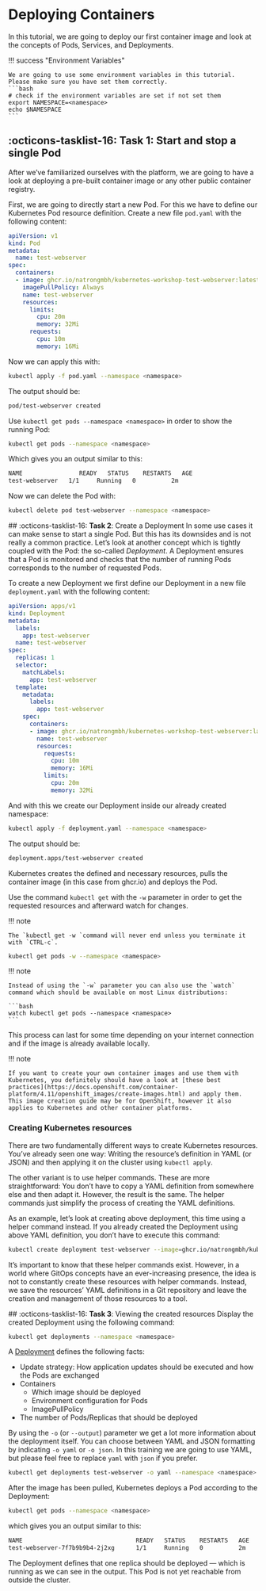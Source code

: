# Deploying Containers
In this tutorial, we are going to deploy our first container image and look at the concepts of Pods, Services, and Deployments.

!!! success "Environment Variables"

    We are going to use some environment variables in this tutorial. Please make sure you have set them correctly.
    ```bash
    # check if the environment variables are set if not set them
    export NAMESPACE=<namespace>
    echo $NAMESPACE
    ```

## :octicons-tasklist-16: **Task 1**: Start and stop a single Pod
After we’ve familiarized ourselves with the platform, we are going to have a look at deploying a pre-built container image or any other public container registry.

First, we are going to directly start a new Pod.
For this we have to define our Kubernetes Pod resource definition. 
Create a new file `pod.yaml` with the following content:

```yaml
apiVersion: v1
kind: Pod
metadata:
  name: test-webserver
spec:
  containers:
  - image: ghcr.io/natrongmbh/kubernetes-workshop-test-webserver:latest
    imagePullPolicy: Always
    name: test-webserver
    resources:
      limits:
        cpu: 20m
        memory: 32Mi
      requests:
        cpu: 10m
        memory: 16Mi
```

Now we can apply this with:

```bash
kubectl apply -f pod.yaml --namespace <namespace>
```

The output should be:
```bash
pod/test-webserver created
```

Use `kubectl get pods --namespace <namespace>` in order to show the running Pod:

```bash
kubectl get pods --namespace <namespace>
```

Which gives you an output similar to this:

```bash
NAME                READY   STATUS    RESTARTS   AGE
test-webserver   1/1     Running   0          2m
```

Now we can delete the Pod with:

```bash
kubectl delete pod test-webserver --namespace <namespace>
```

## :octicons-tasklist-16: **Task 2**: Create a Deployment
In some use cases it can make sense to start a single Pod. But this has its downsides and is not really a common practice. Let’s look at another concept which is tightly coupled with the Pod: the so-called *Deployment*. A Deployment ensures that a Pod is monitored and checks that the number of running Pods corresponds to the number of requested Pods.

To create a new Deployment we first define our Deployment in a new file `deployment.yaml` with the following content:

```yaml
apiVersion: apps/v1
kind: Deployment
metadata:
  labels:
    app: test-webserver
  name: test-webserver
spec:
  replicas: 1
  selector:
    matchLabels:
      app: test-webserver
  template:
    metadata:
      labels:
        app: test-webserver
    spec:
      containers:
      - image: ghcr.io/natrongmbh/kubernetes-workshop-test-webserver:latest
        name: test-webserver
        resources:
          requests:
            cpu: 10m
            memory: 16Mi
          limits:
            cpu: 20m
            memory: 32Mi
```

And with this we create our Deployment inside our already created namespace:

```bash
kubectl apply -f deployment.yaml --namespace <namespace>
```

The output should be:

```bash
deployment.apps/test-webserver created
```

Kubernetes creates the defined and necessary resources, pulls the container image (in this case from ghcr.io) and deploys the Pod.

Use the command `kubectl get` with the `-w` parameter in order to get the requested resources and afterward watch for changes.

!!! note

    The `kubectl get -w `command will never end unless you terminate it with `CTRL-c`.

```bash
kubectl get pods -w --namespace <namespace>
```

!!! note
    
    Instead of using the `-w` parameter you can also use the `watch` command which should be available on most Linux distributions:

    ```bash
    watch kubectl get pods --namespace <namespace>
    ```

This process can last for some time depending on your internet connection and if the image is already available locally.

!!! note

    If you want to create your own container images and use them with Kubernetes, you definitely should have a look at [these best practices](https://docs.openshift.com/container-platform/4.11/openshift_images/create-images.html) and apply them. This image creation guide may be for OpenShift, however it also applies to Kubernetes and other container platforms.

### Creating Kubernetes resources
There are two fundamentally different ways to create Kubernetes resources. You’ve already seen one way: Writing the resource’s definition in YAML (or JSON) and then applying it on the cluster using `kubectl apply`.

The other variant is to use helper commands. These are more straightforward: You don’t have to copy a YAML definition from somewhere else and then adapt it. However, the result is the same. The helper commands just simplify the process of creating the YAML definitions.

As an example, let’s look at creating above deployment, this time using a helper command instead. If you already created the Deployment using above YAML definition, you don’t have to execute this command:

```bash
kubectl create deployment test-webserver --image=ghcr.io/natrongmbh/kubernetes-workshop-test-webserver:latest --namespace <namespace>
```

It’s important to know that these helper commands exist. However, in a world where GitOps concepts have an ever-increasing presence, the idea is not to constantly create these resources with helper commands. Instead, we save the resources’ YAML definitions in a Git repository and leave the creation and management of those resources to a tool.

## :octicons-tasklist-16: **Task 3**: Viewing the created resources
Display the created Deployment using the following command:

```bash
kubectl get deployments --namespace <namespace>
```

A [Deployment](https://kubernetes.io/docs/concepts/workloads/controllers/deployment/) defines the following facts:

- Update strategy: How application updates should be executed and how the Pods are exchanged
- Containers
    - Which image should be deployed
    - Environment configuration for Pods
    - ImagePullPolicy
- The number of Pods/Replicas that should be deployed

By using the `-o` (or `--output`) parameter we get a lot more information about the deployment itself. You can choose between YAML and JSON formatting by indicating `-o yaml` or `-o json`. In this training we are going to use YAML, but please feel free to replace `yaml` with `json` if you prefer.

```bash
kubectl get deployments test-webserver -o yaml --namespace <namespace>
```

After the image has been pulled, Kubernetes deploys a Pod according to the Deployment:

```bash
kubectl get pods --namespace <namespace>
```

which gives you an output similar to this:

```bash
NAME                                READY   STATUS    RESTARTS   AGE
test-webserver-7f7b9b9b4-2j2xg      1/1     Running   0          2m
```

The Deployment defines that one replica should be deployed — which is running as we can see in the output. This Pod is not yet reachable from outside the cluster.
